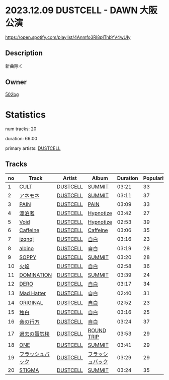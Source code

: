 # 2023.12.09 DUSTCELL - DAWN 大阪公演
https://open.spotify.com/playlist/4Anmfo3Rl8pITnbYV4wUIy

## Description
新曲除く

## Owner
[502bg](https://open.spotify.com/user/4woroafc3tx648l7zc8quofbf)

# Statistics
num tracks: 20

duration: 66:00

primary artists: [DUSTCELL](https://open.spotify.com/artist/6Rs4z6XgltEI01UlDlu98B)

## Tracks
| no | Track | Artist | Album | Duration | Popularity |
| -- | ----- | ------ | ----- | -------- | ---------- |
| 1 | [CULT](https://open.spotify.com/track/1mmscHszkCTiykJ1V7AZlW) | [DUSTCELL](https://open.spotify.com/artist/6Rs4z6XgltEI01UlDlu98B) | [SUMMIT](https://open.spotify.com/album/2afXWQvMmgOxkThOk8TArW) | 03:21 | 33 |
| 2 | [アネモネ](https://open.spotify.com/track/22zZLJNIqMrUcgIz6YXzgk) | [DUSTCELL](https://open.spotify.com/artist/6Rs4z6XgltEI01UlDlu98B) | [SUMMIT](https://open.spotify.com/album/2afXWQvMmgOxkThOk8TArW) | 03:11 | 37 |
| 3 | [PAIN](https://open.spotify.com/track/4mfNr2MTBHQplWFtpeKXAQ) | [DUSTCELL](https://open.spotify.com/artist/6Rs4z6XgltEI01UlDlu98B) | [PAIN](https://open.spotify.com/album/0Vcl6kUpK66TBgNyf1VY1n) | 03:09 | 33 |
| 4 | [漂泊者](https://open.spotify.com/track/5eisYTV3P9IltJsKBuHasM) | [DUSTCELL](https://open.spotify.com/artist/6Rs4z6XgltEI01UlDlu98B) | [Hypnotize](https://open.spotify.com/album/4ZN7YVrRO7uGeAchbVMmBm) | 03:42 | 27 |
| 5 | [Void](https://open.spotify.com/track/5QnnLbeNiTPQn68agY3i6D) | [DUSTCELL](https://open.spotify.com/artist/6Rs4z6XgltEI01UlDlu98B) | [Hypnotize](https://open.spotify.com/album/4ZN7YVrRO7uGeAchbVMmBm) | 02:53 | 39 |
| 6 | [Caffeine](https://open.spotify.com/track/3xsFZOyd6mfrjZT1Sf4nXR) | [DUSTCELL](https://open.spotify.com/artist/6Rs4z6XgltEI01UlDlu98B) | [Caffeine](https://open.spotify.com/album/74G9k4IlA4yjydeNlxOE7a) | 03:06 | 35 |
| 7 | [izqnqi](https://open.spotify.com/track/7A8qRHXihHITYJ4KkIBoPU) | [DUSTCELL](https://open.spotify.com/artist/6Rs4z6XgltEI01UlDlu98B) | [自白](https://open.spotify.com/album/6vIxDmZrN7tYrp3BtgyRGl) | 03:16 | 23 |
| 8 | [albino](https://open.spotify.com/track/67h1QTPhR8hd6z2yVLIbZn) | [DUSTCELL](https://open.spotify.com/artist/6Rs4z6XgltEI01UlDlu98B) | [自白](https://open.spotify.com/album/6vIxDmZrN7tYrp3BtgyRGl) | 03:19 | 28 |
| 9 | [SOPPY](https://open.spotify.com/track/1EZzjr5Yf3NEAqoZd1cYXU) | [DUSTCELL](https://open.spotify.com/artist/6Rs4z6XgltEI01UlDlu98B) | [SUMMIT](https://open.spotify.com/album/2afXWQvMmgOxkThOk8TArW) | 03:20 | 28 |
| 10 | [火焔](https://open.spotify.com/track/1DKR0lI9ACwoqAkQbDR5aP) | [DUSTCELL](https://open.spotify.com/artist/6Rs4z6XgltEI01UlDlu98B) | [自白](https://open.spotify.com/album/6vIxDmZrN7tYrp3BtgyRGl) | 02:58 | 36 |
| 11 | [DOMINATION](https://open.spotify.com/track/0yyHft3hR9P4V9rFgVVVHm) | [DUSTCELL](https://open.spotify.com/artist/6Rs4z6XgltEI01UlDlu98B) | [SUMMIT](https://open.spotify.com/album/2afXWQvMmgOxkThOk8TArW) | 03:39 | 24 |
| 12 | [DERO](https://open.spotify.com/track/3Ybrga9KQ2ogK3BXvyKkQ8) | [DUSTCELL](https://open.spotify.com/artist/6Rs4z6XgltEI01UlDlu98B) | [自白](https://open.spotify.com/album/6vIxDmZrN7tYrp3BtgyRGl) | 03:17 | 34 |
| 13 | [Mad Hatter](https://open.spotify.com/track/0Nga2v2XGHYVTEHLWEmiyT) | [DUSTCELL](https://open.spotify.com/artist/6Rs4z6XgltEI01UlDlu98B) | [自白](https://open.spotify.com/album/6vIxDmZrN7tYrp3BtgyRGl) | 02:40 | 31 |
| 14 | [ORIGINAL](https://open.spotify.com/track/60VjhQHtNGljzvmaJPvEKW) | [DUSTCELL](https://open.spotify.com/artist/6Rs4z6XgltEI01UlDlu98B) | [自白](https://open.spotify.com/album/6vIxDmZrN7tYrp3BtgyRGl) | 02:52 | 23 |
| 15 | [独白](https://open.spotify.com/track/66JTLu9Lxwm5sIgHmu57Jf) | [DUSTCELL](https://open.spotify.com/artist/6Rs4z6XgltEI01UlDlu98B) | [自白](https://open.spotify.com/album/6vIxDmZrN7tYrp3BtgyRGl) | 03:16 | 25 |
| 16 | [命の行方](https://open.spotify.com/track/0OnmiAxJQWP4iIeVz7m6oW) | [DUSTCELL](https://open.spotify.com/artist/6Rs4z6XgltEI01UlDlu98B) | [自白](https://open.spotify.com/album/6vIxDmZrN7tYrp3BtgyRGl) | 03:24 | 37 |
| 17 | [過去の蜃気楼](https://open.spotify.com/track/5ylzUbI4GsaLaWiV1yLK1u) | [DUSTCELL](https://open.spotify.com/artist/6Rs4z6XgltEI01UlDlu98B) | [ROUND TRIP](https://open.spotify.com/album/2PGs0H46L4tluIjtFeVoTm) | 03:53 | 29 |
| 18 | [ONE](https://open.spotify.com/track/3NhKbOQM5qExqUfowY1OWm) | [DUSTCELL](https://open.spotify.com/artist/6Rs4z6XgltEI01UlDlu98B) | [SUMMIT](https://open.spotify.com/album/2afXWQvMmgOxkThOk8TArW) | 03:41 | 29 |
| 19 | [フラッシュバック](https://open.spotify.com/track/4hnizpijT4QcfNznprVbLX) | [DUSTCELL](https://open.spotify.com/artist/6Rs4z6XgltEI01UlDlu98B) | [フラッシュバック](https://open.spotify.com/album/0ElFElNrXKcKoADFndk1Uc) | 03:29 | 29 |
| 20 | [STIGMA](https://open.spotify.com/track/7vZG6miDbBX0P99ORRGL0v) | [DUSTCELL](https://open.spotify.com/artist/6Rs4z6XgltEI01UlDlu98B) | [SUMMIT](https://open.spotify.com/album/2afXWQvMmgOxkThOk8TArW) | 03:24 | 35 |
        
